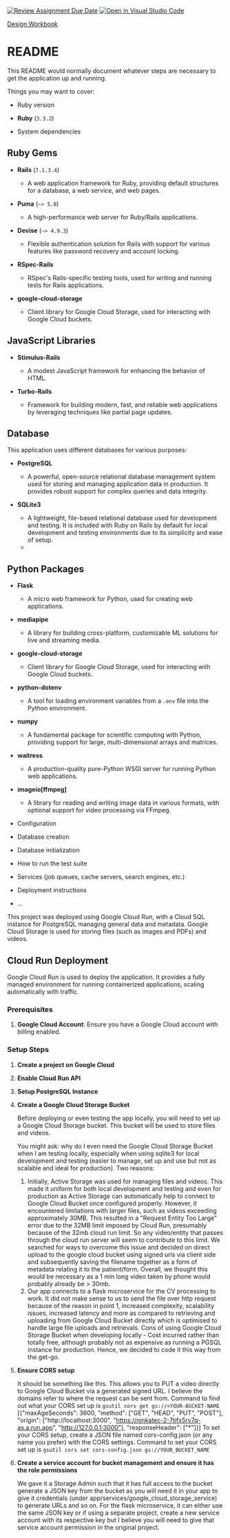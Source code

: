 [![Review Assignment Due Date](https://classroom.github.com/assets/deadline-readme-button-24ddc0f5d75046c5622901739e7c5dd533143b0c8e959d652212380cedb1ea36.svg)](https://classroom.github.com/a/QpCtzJAE)
[![Open in Visual Studio Code](https://classroom.github.com/assets/open-in-vscode-718a45dd9cf7e7f842a935f5ebbe5719a5e09af4491e668f4dbf3b35d5cca122.svg)](https://classroom.github.com/online_ide?assignment_repo_id=15055754&assignment_repo_type=AssignmentRepo)

[Design Workbook](https://docs.google.com/document/d/1SXpq8aStl2y5TK2OTNNwD2Nqwt8G41vPAxLpP77D05s/edit?pli=1)

# README

This README would normally document whatever steps are necessary to get the
application up and running.

Things you may want to cover:

* Ruby version
- **Ruby** (`3.3.2`)

* System dependencies
## Ruby Gems
- **Rails** (`7.1.3.4`)
  - A web application framework for Ruby, providing default structures for a database, a web service, and web pages.

- **Puma** (`~> 5.0`)
  - A high-performance web server for Ruby/Rails applications.

- **Devise** (`~> 4.9.3`)
  - Flexible authentication solution for Rails with support for various features like password recovery and account locking.

- **RSpec-Rails** 
  - RSpec's Rails-specific testing tools, used for writing and running tests for Rails applications.

- **google-cloud-storage** 
  - Client library for Google Cloud Storage, used for interacting with Google Cloud buckets.

## JavaScript Libraries

- **Stimulus-Rails** 
  - A modest JavaScript framework for enhancing the behavior of HTML.

- **Turbo-Rails** 
  - Framework for building modern, fast, and reliable web applications by leveraging techniques like partial page updates.

## Database

This application uses different databases for various purposes:

- **PostgreSQL**
  - A powerful, open-source relational database management system used for storing and managing application data in production. It provides robust support for complex queries and data integrity.

- **SQLite3**
  - A lightweight, file-based relational database used for development and testing. It is included with Ruby on Rails by default for local development and testing environments due to its simplicity and ease of setup.
  - 
## Python Packages

- **Flask**
  - A micro web framework for Python, used for creating web applications.

- **mediapipe** 
  - A library for building cross-platform, customizable ML solutions for live and streaming media.

- **google-cloud-storage** 
  - Client library for Google Cloud Storage, used for interacting with Google Cloud buckets.

- **python-dotenv** 
  - A tool for loading environment variables from a `.env` file into the Python environment.

- **numpy**
  - A fundamental package for scientific computing with Python, providing support for large, multi-dimensional arrays and matrices.

- **waitress** 
  - A production-quality pure-Python WSGI server for running Python web applications.

- **imageio[ffmpeg]** 
  - A library for reading and writing image data in various formats, with optional support for video processing via FFmpeg.

* Configuration

* Database creation

* Database initialization

* How to run the test suite

* Services (job queues, cache servers, search engines, etc.)

* Deployment instructions

* ...

This project was deployed using Google Cloud Run, with a Cloud SQL instance for PostgreSQL managing general data and metadata. Google Cloud Storage is used for storing files (such as images and PDFs) and videos.

## Cloud Run Deployment

Google Cloud Run is used to deploy the application. It provides a fully managed environment for running containerized applications, scaling automatically with traffic.

### Prerequisites

1. **Google Cloud Account**: Ensure you have a Google Cloud account with billing enabled.
<!--2. **Google Cloud SDK**: Install the Google Cloud SDK and authenticate with your account.-->

### Setup Steps
1. **Create a project on Google Cloud**

2. **Enable Cloud Run API**
   
3. **Setup PostgreSQL Instance**

4. **Create a Google Cloud Storage Bucket**

   Before deploying or even testing the app locally, you will need to set up a Google Cloud Storage bucket. This bucket will be used to store files and videos.
   
   You might ask: why do I even need the Google Cloud Storage Bucket when I am testing locally, especially when using sqlite3 for local development and testing (easier to manage, set up and use but not as scalable and ideal for production).
   Two reasons:
   1. Initially, Active Storage was used for managing files and videos. This made it uniform for both local development and testing and even for production as Active Storage can automatically help to connect to Google Cloud Bucket once configured properly. However, it encountered limitations with larger files, such as videos exceeding approximately 30MB. This resulted in a "Request Entity Too Large" error due to the 32MB limit imposed by Cloud Run, presumably because of the 32mb cloud run limit. So any video/entity that passes through the cloud run server will seem to contribute to this limit. We searched for ways to overcome this issue and decided on direct upload to the google cloud bucket using signed urls via client side and subsequently saving the filename together as a form of metadata relating it to the patient/form. Overall, we thought this would be necessary as a 1 min long video taken by phone would probably already be > 30mb.
   2. Our app connects to a flask microservice for the CV processing to work. It did not make sense to us to send the file over http request because of the reason in point 1, increased complexity, scalability issues, increased latency and more as compared to retrieving and uploading from Google Cloud Bucket directly which is optimised to handle large file uploads and retrievals.
   Cons of using Google Cloud Storage Bucket when developing locally - Cost incurred rather than totally free, although probably not as expensive as running a PGSQL instance for production.
   Hence, we decided to code it this way from the get-go.

6. **Ensure CORS setup**

   It should be something like this. This allows you to PUT a video directly to Google Cloud Bucket via a generated signed URL. I believe the domains refer to where the request can be sent from.
   Command to find out what your CORS set up is ```gsutil cors get gs://<YOUR-BUCKET-NAME```
   [{"maxAgeSeconds": 3600, "method": ["GET", "HEAD", "PUT", "POST"], "origin": ["http://localhost:3000", "https://ninkatec-2-7tifx5rv7q-as.a.run.app", "http://127.0.0.1:3000"], "responseHeader": ["*"]}]
   To set your CORS setup, create a JSON file named cors-config.json (or any name you prefer) with the CORS settings.
   Command to set your CORS set up is ```gsutil cors set cors-config.json gs://YOUR_BUCKET_NAME```

8. **Create a service account for bucket management and ensure it has the role permissions**

   We gave it a Storage Admin such that it has full access to the bucket generate a JSON key from the bucket as you will need it in your app to give it credentials (under app/services/google_cloud_storage_service) to generate URLs and so on. For the flask microservice, it can either use the same JSON key or if using a separate project, create a new service account with its respective key but I believe you will need to give that service account permission in the original project.

